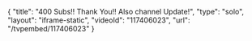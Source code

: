 {
    "title": "400 Subs!!  Thank You!!  Also channel Update!",
    "type": "solo",
    "layout": "iframe-static",
    "videoId": "117406023",
    "url": "\/tvpembed\/117406023"
}